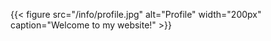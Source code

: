 ---
---

{{< figure 
    src="/info/profile.jpg"
    alt="Profile"
    width="200px"
    caption="Welcome to my website!"
    >}}
